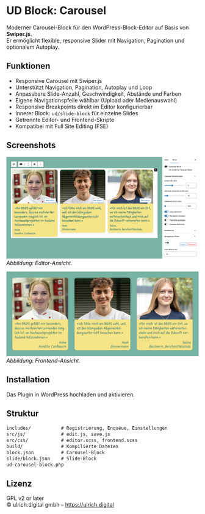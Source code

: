 # UD Block: Carousel

Moderner Carousel-Block für den WordPress-Block-Editor auf Basis von **Swiper.js**.  
Er ermöglicht flexible, responsive Slider mit Navigation, Pagination und optionalem Autoplay.

## Funktionen
- Responsive Carousel mit Swiper.js  
- Unterstützt Navigation, Pagination, Autoplay und Loop  
- Anpassbare Slide-Anzahl, Geschwindigkeit, Abstände und Farben  
- Eigene Navigationspfeile wählbar (Upload oder Medienauswahl)  
- Responsive Breakpoints direkt im Editor konfigurierbar  
- Innerer Block: `ud/slide-block` für einzelne Slides  
- Getrennte Editor- und Frontend-Skripte  
- Kompatibel mit Full Site Editing (FSE)

## Screenshots
![Editor-Ansicht](./assets/editor-ansicht.jpg)
*Abbildung: Editor-Ansicht.*


![Frontend-Ansicht](./assets/frontend-ansicht.jpg)
*Abbildung: Frontend-Ansicht.*

## Installation
Das Plugin in WordPress hochladen und aktivieren.

## Struktur
```
includes/           # Registrierung, Enqueue, Einstellungen
src/js/             # edit.js, save.js
src/css/            # editor.scss, frontend.scss
build/              # Kompilierte Dateien
block.json          # Carousel-Block
slide/block.json    # Slide-Block
ud-carousel-block.php
```

## Lizenz
GPL v2 or later  
© ulrich.digital gmbh – https://ulrich.digital

<!--
Interne Verwendung:
Eingesetzt im Projekt bbzg.ch
-->
